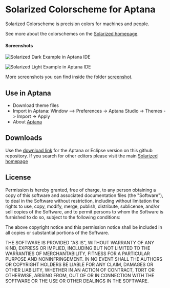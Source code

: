 # Solarized Colorscheme for Aptana
Solarized Colorscheme is precision colors for machines and people.

See more about the colorschemes on the [Solarized homepage](http://ethanschoonover.com/solarized).

#### Screenshots
![Solarized Dark Example in Aptana IDE][dark]

![Solarized Light Example in Aptana IDE][light]

More screenshots you can find inside the folder [screenshot](https://github.com/bueltge/Aptana-Solarized/tree/master/screenshots).

[dark]: https://raw.github.com/bueltge/Aptana-Solarized/master/screenshots/Aptana-Solarized-Dark_001.png
[light]: https://raw.github.com/bueltge/Aptana-Solarized/master/screenshots/Aptana-Solarized-Light_001.png "Solarized Light Example in Aptana IDE"

## Use in Aptana

 * Download theme files
 * Import in Aptana: Window --> Preferences -> Aptana Studio -> Themes -> Import -> Apply
 * About [Aptana](http://aptana.com/)

## Downloads
Use the [download link](https://github.com/bueltge/Aptana-Solarized/archive/master.zip) for the Aptana or Eclipse version on this github repository. If you search for other editors please visit the main [Solarized homepage](http://ethanschoonover.com/solarized)

[Solarized homepage]:   http://ethanschoonover.com/solarized
[Solarized repository]: https://github.com/altercation/solarized

## License
Permission is hereby granted, free of charge, to any person obtaining a copy
of this software and associated documentation files (the "Software"), to deal
in the Software without restriction, including without limitation the rights
to use, copy, modify, merge, publish, distribute, sublicense, and/or sell
copies of the Software, and to permit persons to whom the Software is
furnished to do so, subject to the following conditions:

The above copyright notice and this permission notice shall be included in
all copies or substantial portions of the Software.

THE SOFTWARE IS PROVIDED "AS IS", WITHOUT WARRANTY OF ANY KIND, EXPRESS OR
IMPLIED, INCLUDING BUT NOT LIMITED TO THE WARRANTIES OF MERCHANTABILITY,
FITNESS FOR A PARTICULAR PURPOSE AND NONINFRINGEMENT. IN NO EVENT SHALL THE
AUTHORS OR COPYRIGHT HOLDERS BE LIABLE FOR ANY CLAIM, DAMAGES OR OTHER
LIABILITY, WHETHER IN AN ACTION OF CONTRACT, TORT OR OTHERWISE, ARISING FROM,
OUT OF OR IN CONNECTION WITH THE SOFTWARE OR THE USE OR OTHER DEALINGS IN
THE SOFTWARE.